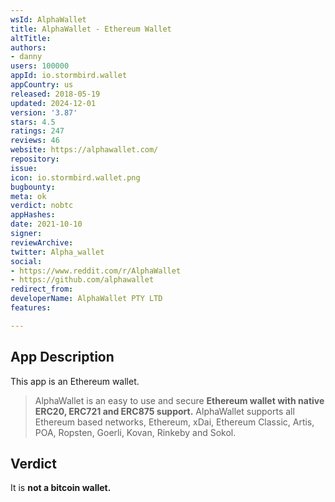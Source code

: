 ```yaml
---
wsId: AlphaWallet
title: AlphaWallet - Ethereum Wallet
altTitle: 
authors:
- danny
users: 100000
appId: io.stormbird.wallet
appCountry: us
released: 2018-05-19
updated: 2024-12-01
version: '3.87'
stars: 4.5
ratings: 247
reviews: 46
website: https://alphawallet.com/
repository: 
issue: 
icon: io.stormbird.wallet.png
bugbounty: 
meta: ok
verdict: nobtc
appHashes: 
date: 2021-10-10
signer: 
reviewArchive: 
twitter: Alpha_wallet
social:
- https://www.reddit.com/r/AlphaWallet
- https://github.com/alphawallet
redirect_from: 
developerName: AlphaWallet PTY LTD
features: 

---
```


## App Description

This app is an Ethereum wallet.

> AlphaWallet is an easy to use and secure **Ethereum wallet with native ERC20, ERC721 and ERC875 support.** AlphaWallet supports all Ethereum based networks, Ethereum, xDai, Ethereum Classic, Artis, POA, Ropsten, Goerli, Kovan, Rinkeby and Sokol.

## Verdict

It is **not a bitcoin wallet.**
